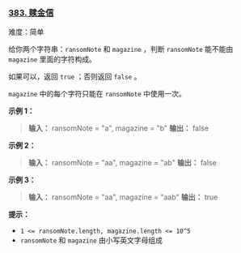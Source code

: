 ### [383\. 赎金信](https://leetcode.cn/problems/ransom-note/)

难度：简单

给你两个字符串：`ransomNote` 和 `magazine` ，判断 `ransomNote` 能不能由 `magazine` 里面的字符构成。

如果可以，返回 `true` ；否则返回 `false` 。

`magazine` 中的每个字符只能在 `ransomNote` 中使用一次。

**示例 1：**

> **输入：** ransomNote = "a", magazine = "b"
> **输出：** false

**示例 2：**

> **输入：** ransomNote = "aa", magazine = "ab"
> **输出：** false

**示例 3：**

> **输入：** ransomNote = "aa", magazine = "aab"
> **输出：** true

**提示：**

- `1 <= ransomNote.length, magazine.length <= 10^5`
- `ransomNote` 和 `magazine` 由小写英文字母组成
